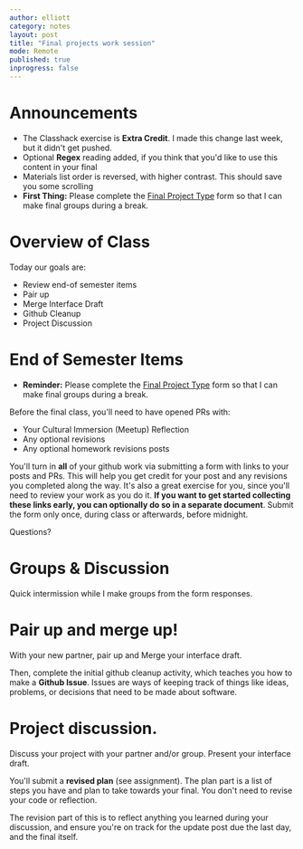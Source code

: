 ```yaml
---
author: elliott
category: notes
layout: post
title: "Final projects work session"
mode: Remote
published: true
inprogress: false
---
```


# Announcements


* The Classhack exercise is **Extra Credit**. I made this change last week, but it didn't get pushed.
* Optional **Regex** reading added, if you think that you'd like to use this content in your final
* Materials list order is reversed, with higher contrast. This should save you some scrolling
* **First Thing:** Please complete the [Final Project Type](https://forms.gle/mHdQGDCfNAXQRHJ57) form so that I can make final groups during a break.

# Overview of Class

Today our goals are:

* Review end-of semester items
* Pair up
* Merge Interface Draft 
* Github Cleanup
* Project Discussion


# End of Semester Items

* **Reminder:** Please complete the [Final Project Type](https://forms.gle/mHdQGDCfNAXQRHJ57) form so that I can make final groups during a break.

Before the final class, you'll need to have opened PRs with:

* Your Cultural Immersion (Meetup) Reflection
* Any optional revisions
* Any optional homework revisions posts

You'll turn in **all** of your github work via submitting a form with links to your posts and PRs. This will help you get credit for your post and any revisions you completed along the way. It's also a great exercise for you, since you'll need to review your work as you do it.
**If you want to get started collecting these links early, you can optionally do so in a separate document**. Submit the form only once, during class or afterwards, before midnight.

Questions?

# Groups & Discussion

Quick intermission while I make groups from the form responses.

# Pair up and merge up!

With your new partner, pair up and Merge your interface draft.

Then, complete the initial github cleanup activity, which teaches you how to make a **Github Issue**. Issues are ways of keeping track of things like ideas, problems, or decisions that need to be made about software.

# Project discussion.

Discuss your project with your partner and/or group. Present your interface draft.

You'll submit a **revised plan** (see assignment). The plan part is a list of steps you have and plan to take towards your final. You don't need to revise your code or reflection.

The revision part of this is to reflect anything you learned during your discussion, and ensure you're on track for the update post due the last day, and the final itself.